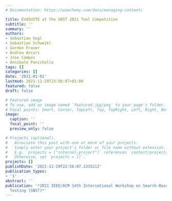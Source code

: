 ```yaml
---
# Documentation: https://wowchemy.com/docs/managing-content/

title: EVOSUITE at the SBST 2021 Tool Competition
subtitle: ''
summary: ''
authors:
- Sebastian Vogl
- Sebastian Schweikl
- Gordon Fraser
- Andrea Arcuri
- Jose Campos
- Annibale Panichella
tags: []
categories: []
date: '2021-01-01'
lastmod: 2021-11-29T23:56:07+01:00
featured: false
draft: false

# Featured image
# To use, add an image named `featured.jpg/png` to your page's folder.
# Focal points: Smart, Center, TopLeft, Top, TopRight, Left, Right, BottomLeft, Bottom, BottomRight.
image:
  caption: ''
  focal_point: ''
  preview_only: false

# Projects (optional).
#   Associate this post with one or more of your projects.
#   Simply enter your project's folder or file name without extension.
#   E.g. `projects = ["internal-project"]` references `content/project/deep-learning/index.md`.
#   Otherwise, set `projects = []`.
projects: []
publishDate: '2021-11-29T22:56:07.133521Z'
publication_types:
- '1'
abstract: ''
publication: '*2021 IEEE/ACM 14th International Workshop on Search-Based Software
  Testing (SBST)*'
---
```

